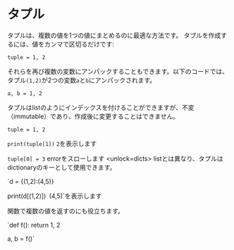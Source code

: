 # タプル
タプルは、複数の値を1つの値にまとめるのに最適な方法です。
タプルを作成するには、値をカンマで区切るだけです:

`tuple = 1, 2`

それらを再び複数の変数にアンパックすることもできます。以下のコードでは、タプル`(1,2)`が2つの変数`a`と`b`にアンパックされます。

`a, b = 1, 2`

タプルはlistのようにインデックスを付けることができますが、不変（immutable）であり、作成後に変更することはできません。

`tuple = 1, 2`

`print(tuple[1])`
`2`を表示します

`tuple[0] = 3`
errorをスローします
<unlock=dicts>
listとは異なり、タプルはdictionaryのキーとして使用できます。

`d = {(1,2):(4,5)}

print(d[(1,2)])`
`(4,5)`を表示します</unlock>

関数で複数の値を返すのにも役立ちます。

`def f():
    return 1, 2

a, b = f()`